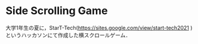 # Side Scrolling Game
大学1年生の夏に，StarT-Tech(https://sites.google.com/view/start-tech2021 )というハッカソンにて作成した横スクロールゲーム．

